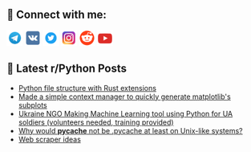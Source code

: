 ## 🔎 Connect with me:
[<img src="https://github.com/bullbesh/bullbesh/blob/main/images/Telegram.png" width="32" height="32" />](https://t.me/bullbesh)
[<img src="https://github.com/bullbesh/bullbesh/blob/main/images/VK.png" width="32" height="32" />](https://vk.com/bullbesh)
[<img src="https://github.com/bullbesh/bullbesh/blob/main/images/Twitter.png" width="32" height="32" />](https://twitter.com/bullbesh1)
[<img src="https://github.com/bullbesh/bullbesh/blob/main/images/Instagram.png" width="32" height="32" />](https://www.instagram.com/bullbesh)
[<img src="https://github.com/bullbesh/bullbesh/blob/main/images/Reddit.png" width="32" height="32" />](https://www.reddit.com/user/bullbesh)
[<img src="https://github.com/bullbesh/bullbesh/blob/main/images/YouTube.png" width="32" height="32" />](https://www.youtube.com/channel/UCtfjRs6uzgq5mfm8S06WTcg)

## 📕 Latest r/Python Posts
<!-- BLOG-POST-LIST:START -->
- [Python file structure with Rust extensions](https://www.reddit.com/r/Python/comments/z3xdog/python_file_structure_with_rust_extensions/)
- [Made a simple context manager to quickly generate matplotlib&#39;s subplots](https://www.reddit.com/r/Python/comments/z3wsx9/made_a_simple_context_manager_to_quickly_generate/)
- [Ukraine NGO Making Machine Learning tool using Python for UA soldiers &lpar;volunteers needed, training provided&rpar;](https://www.reddit.com/r/Python/comments/z3v1vt/ukraine_ngo_making_machine_learning_tool_using/)
- [Why would __pycache__ not be .pycache at least on Unix-like systems?](https://www.reddit.com/r/Python/comments/z3ur3k/why_would_pycache_not_be_pycache_at_least_on/)
- [Web scraper ideas](https://www.reddit.com/r/Python/comments/z3u83j/web_scraper_ideas/)
<!-- BLOG-POST-LIST:END -->
